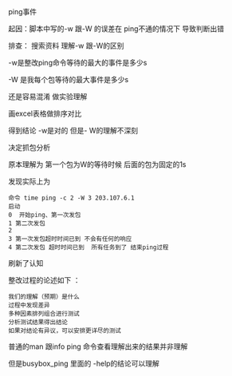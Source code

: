 ping事件

起因：脚本中写的-w 跟-W 的误差在 ping不通的情况下 导致判断出错

排查： 搜索资料 理解-w 跟-W的区别

-w是整改ping命令等待的最大的事件是多少s 

-W 是我每个包等待的最大事件是多少s

还是容易混淆  做实验理解 

画excel表格做排序对比 

得到结论  -w是对的 但是-	W的理解不深刻

决定抓包分析 

原本理解为 第一个包为W的等待时候 后面的包为固定的1s 

发现实际上为  

```
命令 time ping -c 2 -W 3 203.107.6.1 
启动 
0  开始ping、第一次发包
1 第二次发包  
2 
3 第一次发包超时时间已到 不会有任何的响应 
4 第二次发包 超时时间已到  所有任务到了 结束ping过程 
```

刷新了认知 

整改过程的论述如下 ：

```
我们的理解（预期）是什么
过程中发现差异
多种因素排列组合进行测试
分析测试结果得出结论
如果对结论有异议，可以安排更详尽的测试
```

普通的man 跟info  ping 命令查看理解出来的结果并非理解 

但是busybox_ping 里面的 -help的结论可以理解 